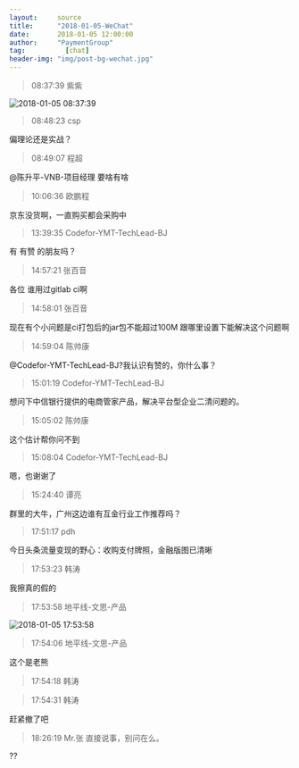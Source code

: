 ```yaml
---
layout:     source 
title:      "2018-01-05-WeChat"
date:       2018-01-05 12:00:00
author:     "PaymentGroup"
tag:		  [chat]
header-img: "img/post-bg-wechat.jpg"
---
```

> 08:37:39  紫紫  
   
![2018-01-05 08:37:39](http://wechat.lixf.cn/img/20180105_083739.png) 
   
> 08:48:23  csp  
   
偏理论还是实战？  
   
> 08:49:07  程超  
   
@陈升平-VNB-项目经理 要啥有啥  
   
> 10:06:36  欧鹏程  
   
京东没货啊，一直购买都会采购中  
   
> 13:39:35  Codefor-YMT-TechLead-BJ  
   
有 有赞 的朋友吗？  
   
> 14:57:21  张百音  
   
各位 谁用过gitlab ci啊   
   
> 14:58:01  张百音  
   
现在有个小问题是ci打包后的jar包不能超过100M 跟哪里设置下能解决这个问题啊  
   
> 14:59:04  陈帅康  
   
@Codefor-YMT-TechLead-BJ?我认识有赞的，你什么事？  
   
> 15:01:19  Codefor-YMT-TechLead-BJ  
   
想问下中信银行提供的电商管家产品，解决平台型企业二清问题的。  
   
> 15:05:02  陈帅康  
   
这个估计帮你问不到  
   
> 15:08:04  Codefor-YMT-TechLead-BJ  
   
嗯，也谢谢了  
   
> 15:24:40  谭亮  
   
群里的大牛，广州这边谁有互金行业工作推荐吗？  
   
> 17:51:17  pdh  
   
今日头条流量变现的野心：收购支付牌照，金融版图已清晰  
   
> 17:53:23  韩涛  
   
我擦真的假的  
   
> 17:53:58  地平线-文思-产品  
   
![2018-01-05 17:53:58](http://wechat.lixf.cn/img/20180105_175358.png) 
   
> 17:54:06  地平线-文思-产品  
   
这个是老熊  
   
> 17:54:18  韩涛  
   
  
   
> 17:54:31  韩涛  
   
赶紧撤了吧  
   
> 18:26:19  Mr.张      直接说事，别问在么。  
   
??  
   
